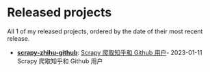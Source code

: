 # Released projects

All <!-- release_count starts -->1<!-- release_count ends --> of my released projects, ordered by the date of their most recent release.

<!-- recent_releases starts -->

* **[scrapy-zhihu-github](https://github.com/chensoul/scrapy-zhihu-github)**: [Scrapy 爬取知乎和 Github 用户](https://github.com/chensoul/scrapy-zhihu-github)- 2023-01-11
<br>Scrapy 爬取知乎和 Github 用户

<!-- recent_releases ends -->